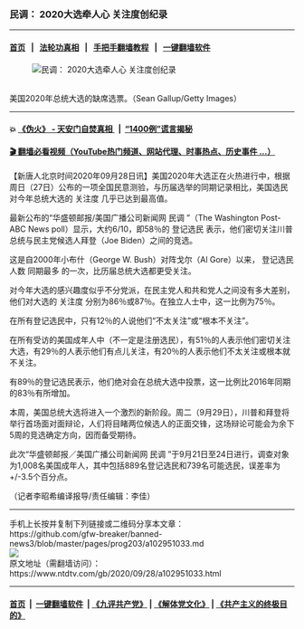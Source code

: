 ### 民调： 2020大选牵人心 关注度创纪录
------------------------

#### [首页](https://github.com/gfw-breaker/banned-news3/blob/master/README.md) &nbsp;&nbsp;|&nbsp;&nbsp; [法轮功真相](https://github.com/begood0513/basic/blob/master/README.md)  &nbsp;&nbsp;|&nbsp;&nbsp; [手把手翻墙教程](https://github.com/gfw-breaker/guides/wiki)  &nbsp;&nbsp;|&nbsp;&nbsp; [一键翻墙软件](https://github.com/gfw-breaker/nogfw/blob/master/README.md)  



<div><div class="featured_image">
 <figure>
  <img alt="民调： 2020大选牵人心 关注度创纪录" src="https://i.ntdtv.com/assets/uploads/2020/09/Untitled-43-800x450.jpg"/>
 </figure><br/>
 <span class="caption">
  美国2020年总统大选的缺席选票。（Sean Gallup/Getty Images）
 </span>
</div>
</div><hr/>

#### 💥 [《伪火》 - 天安门自焚真相 ](http://158.247.195.190:10000/videos/blog/weihuo.html)&nbsp; |&nbsp; [“1400例”谎言揭秘  ](http://158.247.195.190:10000/videos/blog/jiexi1400.html)

#### [ 🎬  翻墙必看视频（YouTube热门频道、网站代理、时事热点、历史事件 ...）](https://github.com/gfw-breaker/links/blob/master/banned.md)

<div><div class="post_content" itemprop="articleBody">
 <p>
  【新唐人北京时间2020年09月28日讯】美国2020年大选正在火热进行中，根据周日（27日）公布的一项全国民意测验，与历届选举的同期记录相比，美国选民对今年总统大选的
  <ok href="https://www.ntdtv.com/gb/关注度.htm">
   关注度
  </ok>
  几乎已达到最高值。
 </p>
 <p>
  最新公布的“华盛顿邮报/美国广播公司新闻网
  <ok href="https://www.ntdtv.com/gb/民调.htm">
   民调
  </ok>
  ”（The Washington Post-ABC News poll）显示，大约6/10，即58％的
  <ok href="https://www.ntdtv.com/gb/登记选民.htm">
   登记选民
  </ok>
  表示，他们密切关注川普总统与民主党候选人拜登（Joe Biden）之间的竞选。
 </p>
 <p>
  这是自2000年小布什（George W. Bush）对阵戈尔（Al Gore）以来，
  <ok href="https://www.ntdtv.com/gb/登记选民.htm">
   登记选民
  </ok>
  人数
  <ok href="https://www.ntdtv.com/gb/同期最多.htm">
   同期最多
  </ok>
  的一次，比历届总统大选都更受关注。
 </p>
 <p>
  对今年大选的感兴趣度似乎不分党派，在民主党人和共和党人之间没有多大差别，他们对大选的
  <ok href="https://www.ntdtv.com/gb/关注度.htm">
   关注度
  </ok>
  分别为86％或87％。在独立人士中，这一比例为75％。
 </p>
 <p>
  在所有登记选民中，只有12％的人说他们“不太关注”或“根本不关注”。
 </p>
 <p>
  在所有受访的美国成年人中（不一定是注册选民），有51％的人表示他们密切关注大选，有29％的人表示他们有点儿关注，有20％的人表示他们不太关注或根本就不关注。
 </p>
 <p>
  有89％的登记选民表示，他们绝对会在总统大选中投票，这一比例比2016年同期的83％有所增加。
 </p>
 <p>
  本周，美国总统大选将进入一个激烈的新阶段。周二（9月29日），川普和拜登将举行首场面对面辩论，人们将目睹两位候选人的正面交锋，这场辩论可能会为余下5周的竞选确定方向，因而备受期待。
 </p>
 <p>
  此次“华盛顿邮报／美国广播公司新闻网
  <ok href="https://www.ntdtv.com/gb/民调.htm">
   民调
  </ok>
  ”于9月21日至24日进行，调查对象为1,008名美国成年人，其中包括889名登记选民和739名可能选民，误差率为+/-3.5个百分点。
 </p>
 <p>
  （记者李昭希编译报导/责任编辑：李佳）
 </p>
 <p>
 </p>
 <div class="single_ad">
 </div>
</div>
</div>
<hr/>
手机上长按并复制下列链接或二维码分享本文章：<br/>
https://github.com/gfw-breaker/banned-news3/blob/master/pages/prog203/a102951033.md <br/>
<a href='https://github.com/gfw-breaker/banned-news3/blob/master/pages/prog203/a102951033.md'><img src='https://github.com/gfw-breaker/banned-news3/blob/master/pages/prog203/a102951033.md.png'/></a> <br/>
原文地址（需翻墙访问）：https://www.ntdtv.com/gb/2020/09/28/a102951033.html


------------------------
#### [首页](https://github.com/gfw-breaker/banned-news3/blob/master/README.md) &nbsp;|&nbsp; [一键翻墙软件](https://github.com/gfw-breaker/nogfw/blob/master/README.md) &nbsp;| [《九评共产党》](https://github.com/gfw-breaker/9ping.md/blob/master/README.md#九评之一评共产党是什么) | [《解体党文化》](https://github.com/gfw-breaker/jtdwh.md/blob/master/README.md) | [《共产主义的终极目的》](https://github.com/gfw-breaker/gczydzjmd.md/blob/master/README.md)


<img src='http://gfw-breaker.win/banned-news3/pages/prog203/a102951033.md' width='0px' height='0px'/>